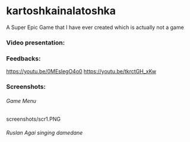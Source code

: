 # kartoshkainalatoshka
 
A Super Epic Game that I have ever created which is actually not a game

### Video presentation:

### Feedbacks:
https://youtu.be/0MEslegO4o0
https://youtu.be/tkrctGH_xKw

### Screenshots:
###### Game Menu
screenshots/scr1.PNG

###### Ruslan Agai singing damedane
